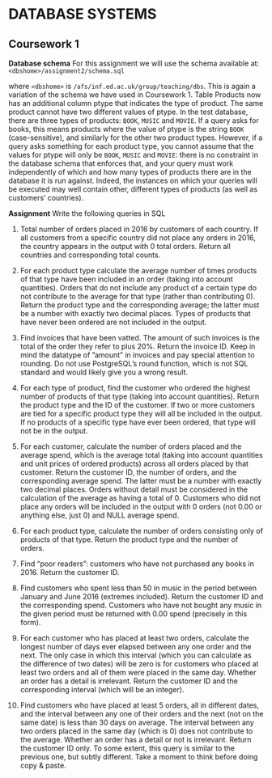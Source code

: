 # DATABASE SYSTEMS
## Coursework 1

**Database schema** For this assignment we will use the schema available at:
            `<dbshome>/assignment2/schema.sql` 
            
where `<dbshome>` is `/afs/inf.ed.ac.uk/group/teaching/dbs`. This is again a variation of the schema we have used in Coursework 1. Table Products now has an additional column ptype that indicates the type of product. The same product cannot have two different values of ptype. In the test database, there are three types of products: `BOOK`, `MUSIC` and `MOVIE`. If a query asks for books, this means products where the value of ptype is the string `BOOK` (case-sensitive), and similarly for the other two product types. However, if a query asks something for each product type, you cannot assume that the values for ptype will only be `BOOK`, `MUSIC` and `MOVIE`: there is no constraint in the database schema that enforces that, and your query must work independently of which and how many types of products there are in the database it is run against. Indeed, the instances on which your queries will be executed may well contain other, different types of products (as well as customers’ countries).

**Assignment** Write the following queries in SQL
1. Total number of orders placed in 2016 by customers of each country. If all customers from a specific country did not place any orders in 2016, the country appears in the output with 0 total orders. Return all countries and corresponding total counts.

2. For each product type calculate the average number of times products of that type have been included in an order (taking into account quantities). Orders that do not include any product of a certain type do not contribute to the average for that type (rather than contributing 0). Return the product type and the corresponding average; the latter must be a number with exactly two decimal places. Types of products that have never been ordered are not included in the output.

3. Find invoices that have been vatted. The amount of such invoices is the total of the order they refer to plus 20%. Return the invoice ID. Keep in mind the datatype of ”amount” in invoices and pay special attention to rounding. Do not use PostgreSQL’s round function, which is not SQL standard and would
likely give you a wrong result.

4. For each type of product, find the customer who ordered the highest number of products of that type (taking into account quantities). Return the product type and the ID of the customer. If two or more customers are tied for a specific product type they will all be included in the output. If no products of a specific type have ever been ordered, that type will not be in the output.

5. For each customer, calculate the number of orders placed and the average spend, which is the average total (taking into account quantities and unit prices of ordered products) across all orders placed by that customer. Return the customer ID, the number of orders, and the corresponding average spend.
The latter must be a number with exactly two decimal places. Orders without detail must be considered in the calculation of the average as having a total of 0. Customers who did not place any orders will be included in the output with 0 orders (not 0.00 or anything else, just 0) and NULL average spend.

6. For each product type, calculate the number of orders consisting only of products of that type. Return the product type and the number of orders.

7. Find “poor readers”: customers who have not purchased any books in 2016. Return the customer ID.

8. Find customers who spent less than 50 in music in the period between January and June 2016 (extremes included). Return the customer ID and the corresponding spend. Customers who have not bought any music in the given period must be returned with 0.00 spend (precisely in this form).

9. For each customer who has placed at least two orders, calculate the longest number of days ever elapsed between any one order and the next. The only case in which this interval (which you can calculate as the difference of two dates) will be zero is for customers who placed at least two orders and all of them were placed in the same day. Whether an order has a detail is irrelevant. Return the customer ID and the corresponding interval (which will be an integer).

10. Find customers who have placed at least 5 orders, all in different dates, and the interval between any one of their orders and the next (not on the same date) is less than 30 days on average. The interval between any two orders placed in the same day (which is 0) does not contribute to the average. Whether an order has a detail or not is irrelevant. Return the customer ID only. To some extent, this query is similar to the previous one, but subtly different. Take a moment to think before doing copy & paste.


 

